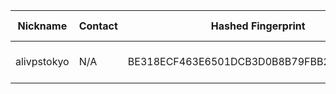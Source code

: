 | Nickname |  Contact | Hashed Fingerprint	| Running | Flags | Last Seen | First Seen | Last Restarted | Advertised Bandwidth | Platform | Version | Version Status | Recommended Version | BridgeDB Distributor | OR Addresses | Transports | BlockList |
|---|---|---|---|---|---|---|---|---|---|---|---|---|---|---|---|---|
|alivpstokyo | N/A | BE318ECF463E6501DCB3D0B8B79FBB2A57BF78A5 | true | Running, V2Dir, Valid | 2025-09-30 00:49:30 | 2025-09-30 00:49:30 | 2025-09-30 00:43:35 | 0 | Tor 0.4.8.10 on Linux | 0.4.8.10 | recommended | true | N/A | 10.186.142.52:64453 | obfs4 | |
